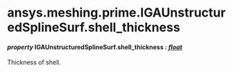 # ansys.meshing.prime.IGAUnstructuredSplineSurf.shell_thickness

#### *property* IGAUnstructuredSplineSurf.shell_thickness *: [float](https://docs.python.org/3.11/library/functions.html#float)*

Thickness of shell.

<!-- !! processed by numpydoc !! -->
